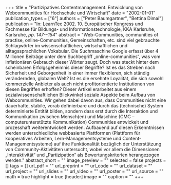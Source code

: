 +++
title = "Partizipatives Contentmanagement. Entwicklung von Webcommunities für Hochschule und Wirtschaft"
date = "2002-01-01"
publication_types = ["6"]
authors = ["Peter Baumgartner", "Bettina Dimai"]
publication = "In: LearnTec 2002. 10. Europäischer Kongress und Fachmesse für Bildungs- und Informationstechnologie, KKA Karlsruhe, Karlsruhe, _pp. 147--154_"
abstract = "Web-Communities, communities of practise, online-Communities, Gemeinschaften, etc. sind viel gebrauchte Schlagwörter im wissenschaftlichen, wirtschaftlichen und alltagssprachlichen Vokabular. Die Suchmaschine Google erfasst über 4 Millionen Beiträge unter dem Suchbegriff „online-communities“, was vom inflationären Gebrauch dieser Wörter zeugt. Doch was steckt hinter dem scheinbaren Erfolgsgeheimnis dieser Begriffe? Ist es das Streben nach Sicherheit und Geborgenheit in einer immer flexibleren, sich ständig verändernden, globalen Welt? Ist es die ersehnte Loyalität, die sich sowohl kommerzielle Anbieter als auch nicht profitorientierte Institutionen von diesen Begriffen erhoffen? Dieser Artikel erarbeitet aus einem sozialwissenschaftlichen Blickwinkel soziale Aspekte beim Aufbau von Webcommunities. Wir gehen dabei davon aus, dass Communities nicht eine dauerhafte, stabile, vorab definierbare und durch das (technische) System determinierte Entität bilden, sondern dass erst durch die Interaktion und Kommunikation zwischen Mensch(en) und Maschine (CMC – computerunterstützte Kommunikation) Communities entwickelt und prozesshaft weiterentwickelt werden. Aufbauend auf diesen Erkenntnissen werden unterschiedliche webbasierte Plattformen (Plattform für kooperatives Arbeiten, Lern-Managementsysteme und Content-Managementsysteme) auf ihre Funktionalität bezüglich der Unterstützung von Community-Aktivitäten untersucht, wobei vor allem die Dimensionen „Interaktivität“ und „Partizipation“ als Bewertungskriterien herangezogen werden."
abstract_short = ""
image_preview = ""
selected = false
projects = []
tags = []
url_pdf = ""
url_preprint = ""
url_code = ""
url_dataset = ""
url_project = ""
url_slides = ""
url_video = ""
url_poster = ""
url_source = ""
math = true
highlight = true
[header]
image = ""
caption = ""
+++
